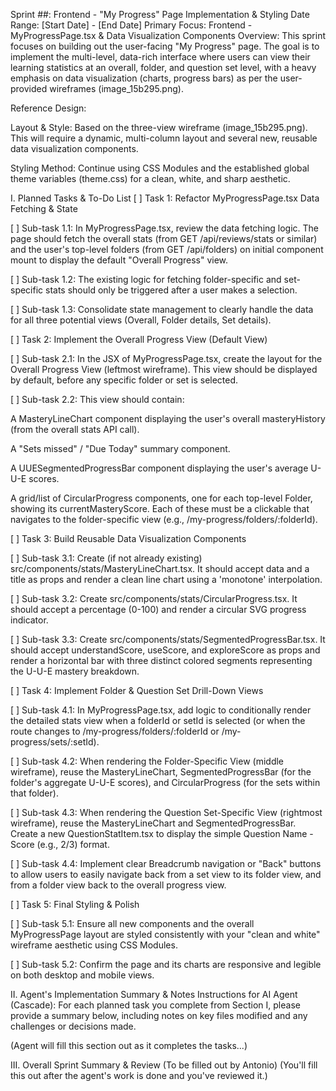 Sprint ##: Frontend - "My Progress" Page Implementation & Styling
Date Range: [Start Date] - [End Date]
Primary Focus: Frontend - MyProgressPage.tsx & Data Visualization Components
Overview: This sprint focuses on building out the user-facing "My Progress" page. The goal is to implement the multi-level, data-rich interface where users can view their learning statistics at an overall, folder, and question set level, with a heavy emphasis on data visualization (charts, progress bars) as per the user-provided wireframes (image_15b295.png).

Reference Design:

Layout & Style: Based on the three-view wireframe (image_15b295.png). This will require a dynamic, multi-column layout and several new, reusable data visualization components.

Styling Method: Continue using CSS Modules and the established global theme variables (theme.css) for a clean, white, and sharp aesthetic.

I. Planned Tasks & To-Do List
[ ] Task 1: Refactor MyProgressPage.tsx Data Fetching & State

[ ] Sub-task 1.1: In MyProgressPage.tsx, review the data fetching logic. The page should fetch the overall stats (from GET /api/reviews/stats or similar) and the user's top-level folders (from GET /api/folders) on initial component mount to display the default "Overall Progress" view.

[ ] Sub-task 1.2: The existing logic for fetching folder-specific and set-specific stats should only be triggered after a user makes a selection.

[ ] Sub-task 1.3: Consolidate state management to clearly handle the data for all three potential views (Overall, Folder details, Set details).

[ ] Task 2: Implement the Overall Progress View (Default View)

[ ] Sub-task 2.1: In the JSX of MyProgressPage.tsx, create the layout for the Overall Progress View (leftmost wireframe). This view should be displayed by default, before any specific folder or set is selected.

[ ] Sub-task 2.2: This view should contain:

A MasteryLineChart component displaying the user's overall masteryHistory (from the overall stats API call).

A "Sets missed" / "Due Today" summary component.

A UUESegmentedProgressBar component displaying the user's average U-U-E scores.

A grid/list of CircularProgress components, one for each top-level Folder, showing its currentMasteryScore. Each of these must be a clickable <Link> that navigates to the folder-specific view (e.g., /my-progress/folders/:folderId).

[ ] Task 3: Build Reusable Data Visualization Components

[ ] Sub-task 3.1: Create (if not already existing) src/components/stats/MasteryLineChart.tsx. It should accept data and a title as props and render a clean line chart using a 'monotone' interpolation.

[ ] Sub-task 3.2: Create src/components/stats/CircularProgress.tsx. It should accept a percentage (0-100) and render a circular SVG progress indicator.

[ ] Sub-task 3.3: Create src/components/stats/SegmentedProgressBar.tsx. It should accept understandScore, useScore, and exploreScore as props and render a horizontal bar with three distinct colored segments representing the U-U-E mastery breakdown.

[ ] Task 4: Implement Folder & Question Set Drill-Down Views

[ ] Sub-task 4.1: In MyProgressPage.tsx, add logic to conditionally render the detailed stats view when a folderId or setId is selected (or when the route changes to /my-progress/folders/:folderId or /my-progress/sets/:setId).

[ ] Sub-task 4.2: When rendering the Folder-Specific View (middle wireframe), reuse the MasteryLineChart, SegmentedProgressBar (for the folder's aggregate U-U-E scores), and CircularProgress (for the sets within that folder).

[ ] Sub-task 4.3: When rendering the Question Set-Specific View (rightmost wireframe), reuse the MasteryLineChart and SegmentedProgressBar. Create a new QuestionStatItem.tsx to display the simple Question Name - Score (e.g., 2/3) format.

[ ] Sub-task 4.4: Implement clear Breadcrumb navigation or "Back" buttons to allow users to easily navigate back from a set view to its folder view, and from a folder view back to the overall progress view.

[ ] Task 5: Final Styling & Polish

[ ] Sub-task 5.1: Ensure all new components and the overall MyProgressPage layout are styled consistently with your "clean and white" wireframe aesthetic using CSS Modules.

[ ] Sub-task 5.2: Confirm the page and its charts are responsive and legible on both desktop and mobile views.

II. Agent's Implementation Summary & Notes
Instructions for AI Agent (Cascade): For each planned task you complete from Section I, please provide a summary below, including notes on key files modified and any challenges or decisions made.

(Agent will fill this section out as it completes the tasks...)

III. Overall Sprint Summary & Review (To be filled out by Antonio)
(You'll fill this out after the agent's work is done and you've reviewed it.)